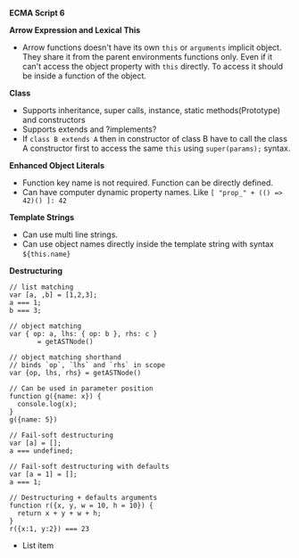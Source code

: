 **ECMA Script 6** 

**Arrow Expression and Lexical This**

 -  Arrow functions doesn't have its own `this` or `arguments` implicit object. They share it from the parent environments functions only.  Even if it can't access the object property with `this` directly. To access it should be inside a function of the object. 

**Class** 

 - Supports inheritance, super calls, instance, static methods(Prototype) and constructors
 - Supports extends and ?implements?
 - If `class B extends A` then in constructor of class B have to call the class A constructor first to access the same `this` using `super(params);` syntax.
 
**Enhanced Object Literals**
 
 - Function key name is not required. Function can be directly defined.
 - Can have computer dynamic property names. Like `[ "prop_" + (() => 42)() ]: 42`

**Template Strings**

 - Can use multi line strings.
 - Can use object names directly inside the template string with syntax `${this.name}`
 
**Destructuring**

    // list matching
    var [a, ,b] = [1,2,3];
    a === 1;
    b === 3;
    
    // object matching
    var { op: a, lhs: { op: b }, rhs: c }
           = getASTNode()
    
    // object matching shorthand
    // binds `op`, `lhs` and `rhs` in scope
    var {op, lhs, rhs} = getASTNode()
    
    // Can be used in parameter position
    function g({name: x}) {
      console.log(x);
    }
    g({name: 5})
    
    // Fail-soft destructuring
    var [a] = [];
    a === undefined;
    
    // Fail-soft destructuring with defaults
    var [a = 1] = [];
    a === 1;
    
    // Destructuring + defaults arguments
    function r({x, y, w = 10, h = 10}) {
      return x + y + w + h;
    }
    r({x:1, y:2}) === 23

 - List item

